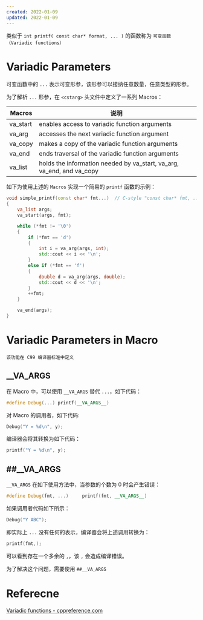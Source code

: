 ```yaml
---
created: 2022-01-09
updated: 2022-01-09
---
```


类似于 `int printf( const char* format, ... )` 的函数称为 `可变函数（Variadic functions）`

# Variadic Parameters

可变函数中的 `...` 表示可变形参，该形参可以接纳任意数量，任意类型的形参。

为了解析 `...` 形参，在 `<cstarg>` 头文件中定义了一系列 Macros：

| Macros    | 说明                                                                      |
| -------- | --------------------------------------------------------------------- |
| va_start | enables access to variadic function arguments                         |
| va_arg   | accesses the next variadic function argument                          |
| va_copy  | makes a copy of the variadic function arguments                          |
| va_end   | ends traversal of the variadic function arguments                     |
| va_list  | holds the information needed by va_start, va_arg, va_end, and va_copy |

如下为使用上述的 `Macros` 实现一个简易的 `printf` 函数的示例：
```cpp
void simple_printf(const char* fmt...)  // C-style "const char* fmt, ..." is also valid
{
    va_list args;
    va_start(args, fmt);

    while (*fmt != '\0')
    {
        if (*fmt == 'd')
        {
            int i = va_arg(args, int);
            std::cout << i << '\n';
        }
        else if (*fmt == 'f')
        {
            double d = va_arg(args, double);
            std::cout << d << '\n';
        }
        ++fmt;
    }

    va_end(args);
}
```

# Variadic Parameters in Macro

```ad-note
该功能在 C99 编译器标准中定义
```

## __VA_ARGS

在 Macro 中，可以使用 `__VA_ARGS` 替代 `...`，如下代码：
```cpp
#define Debug(...) printf(__VA_ARGS__)
```

对 Macro 的调用者，如下代码:
```cpp
Debug("Y = %d\n", y);
```

编译器会将其转换为如下代码：
```cpp
printf("Y = %d\n", y);
```


## ##__VA_ARGS

 `__VA_ARGS` 在如下使用方法中，当参数的个数为 0 时会产生错误：
 
 ```cpp
#define Debug(fmt, ...)     printf(fmt, __VA_ARGS__)
 ```

 如果调用者代码如下所示：
 ```cpp
Debug("Y ABC");
 ```

 即实际上 `...` 没有任何的表示，编译器会将上述调用转换为：
 ```cpp
printf(fmt,);
 ```

可以看到存在一个多余的 `,`，该 `,` 会造成编译错误。

为了解决这个问题，需要使用 `##__VA_ARGS` 

# Referecne

[Variadic functions - cppreference.com](https://en.cppreference.com/w/cpp/utility/variadic)